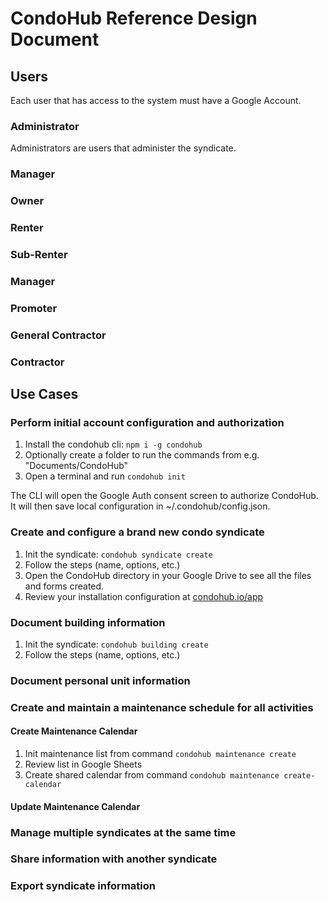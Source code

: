 # CondoHub Reference Design Document

## Users

Each user that has access to the system must have a Google Account.

### Administrator

Administrators are users that administer the syndicate.

### Manager

### Owner

### Renter

### Sub-Renter

### Manager

### Promoter

### General Contractor

### Contractor

## Use Cases

### Perform initial account configuration and authorization

1. Install the condohub cli: `npm i -g condohub`
2. Optionally create a folder to run the commands from e.g. "Documents/CondoHub"
3. Open a terminal and run `condohub init`

The CLI will open the Google Auth consent screen to authorize CondoHub. It will
then save local configuration in ~/.condohub/config.json.

### Create and configure a brand new condo syndicate

1. Init the syndicate: `condohub syndicate create`
2. Follow the steps (name, options, etc.)
3. Open the CondoHub directory in your Google Drive to see all the files and
   forms created.
4. Review your installation configuration at
   [condohub.io/app](https://condohub.io/app)

### Document building information

1. Init the syndicate: `condohub building create`
2. Follow the steps (name, options, etc.)

### Document personal unit information

### Create and maintain a maintenance schedule for all activities

#### Create Maintenance Calendar

1. Init maintenance list from command `condohub maintenance create`
2. Review list in Google Sheets
3. Create shared calendar from command `condohub maintenance create-calendar`

#### Update Maintenance Calendar

### Manage multiple syndicates at the same time

### Share information with another syndicate

### Export syndicate information
